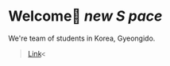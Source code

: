 # Welcome👐 *new S pace*

We're team of students in Korea, Gyeongido.
>[Link](https://newsSpace.github.io)<
